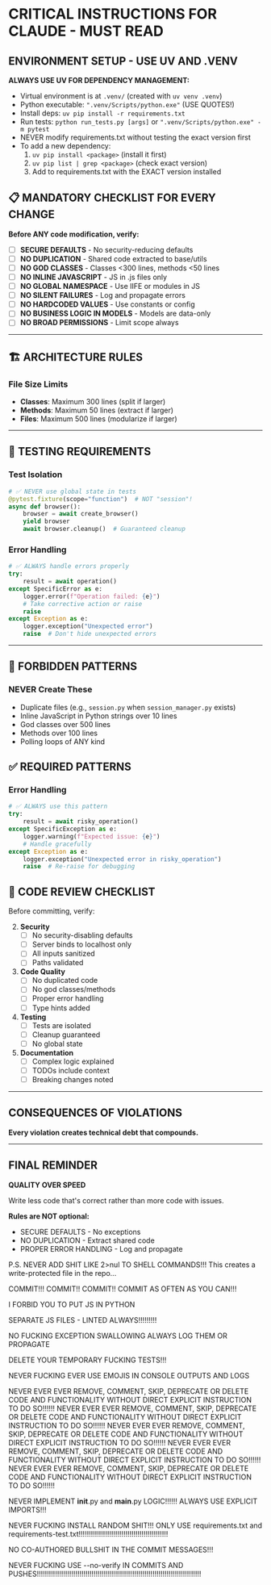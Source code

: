 # CRITICAL INSTRUCTIONS FOR CLAUDE - MUST READ

## ENVIRONMENT SETUP - USE UV AND .VENV

**ALWAYS USE UV FOR DEPENDENCY MANAGEMENT:**
- Virtual environment is at `.venv/` (created with `uv venv .venv`)
- Python executable: `".venv/Scripts/python.exe"` (USE QUOTES!)
- Install deps: `uv pip install -r requirements.txt`
- Run tests: `python run_tests.py [args]` or `".venv/Scripts/python.exe" -m pytest`
- NEVER modify requirements.txt without testing the exact version first
- To add a new dependency:
  1. `uv pip install <package>` (install it first)
  2. `uv pip list | grep <package>` (check exact version)
  3. Add to requirements.txt with the EXACT version installed

## 📋 MANDATORY CHECKLIST FOR EVERY CHANGE

**Before ANY code modification, verify:**

- [ ] **SECURE DEFAULTS** - No security-reducing defaults
- [ ] **NO DUPLICATION** - Shared code extracted to base/utils
- [ ] **NO GOD CLASSES** - Classes <300 lines, methods <50 lines
- [ ] **NO INLINE JAVASCRIPT** - JS in .js files only
- [ ] **NO GLOBAL NAMESPACE** - Use IIFE or modules in JS
- [ ] **NO SILENT FAILURES** - Log and propagate errors
- [ ] **NO HARDCODED VALUES** - Use constants or config
- [ ] **NO BUSINESS LOGIC IN MODELS** - Models are data-only
- [ ] **NO BROAD PERMISSIONS** - Limit scope always

---

## 🏗️ ARCHITECTURE RULES

### File Size Limits
- **Classes**: Maximum 300 lines (split if larger)
- **Methods**: Maximum 50 lines (extract if larger)
- **Files**: Maximum 500 lines (modularize if larger)

---

## 🧪 TESTING REQUIREMENTS

### Test Isolation
```python
# ✅ NEVER use global state in tests
@pytest.fixture(scope="function")  # NOT "session"!
async def browser():
    browser = await create_browser()
    yield browser
    await browser.cleanup()  # Guaranteed cleanup
```

### Error Handling
```python
# ✅ ALWAYS handle errors properly
try:
    result = await operation()
except SpecificError as e:
    logger.error(f"Operation failed: {e}")
    # Take corrective action or raise
    raise
except Exception as e:
    logger.exception("Unexpected error")
    raise  # Don't hide unexpected errors
```

---

## 🚫 FORBIDDEN PATTERNS

### NEVER Create These
- Duplicate files (e.g., `session.py` when `session_manager.py` exists)
- Inline JavaScript in Python strings over 10 lines
- God classes over 500 lines
- Methods over 100 lines
- Polling loops of ANY kind

## ✅ REQUIRED PATTERNS

### Error Handling
```python
# ✅ ALWAYS use this pattern
try:
    result = await risky_operation()
except SpecificException as e:
    logger.warning(f"Expected issue: {e}")
    # Handle gracefully
except Exception as e:
    logger.exception("Unexpected error in risky_operation")
    raise  # Re-raise for debugging
```

## 📝 CODE REVIEW CHECKLIST

Before committing, verify:

2. **Security**
   - [ ] No security-disabling defaults
   - [ ] Server binds to localhost only
   - [ ] All inputs sanitized
   - [ ] Paths validated

3. **Code Quality**
   - [ ] No duplicated code
   - [ ] No god classes/methods
   - [ ] Proper error handling
   - [ ] Type hints added

4. **Testing**
   - [ ] Tests are isolated
   - [ ] Cleanup guaranteed
   - [ ] No global state

5. **Documentation**
   - [ ] Complex logic explained
   - [ ] TODOs include context
   - [ ] Breaking changes noted

---

## CONSEQUENCES OF VIOLATIONS

**Every violation creates technical debt that compounds.**

---

## FINAL REMINDER

**QUALITY OVER SPEED**

Write less code that's correct rather than more code with issues.

**Rules are NOT optional:**
- SECURE DEFAULTS - No exceptions
- NO DUPLICATION - Extract shared code
- PROPER ERROR HANDLING - Log and propagate

P.S. NEVER ADD SHIT LIKE 2>nul TO SHELL COMMANDS!!! This creates a write-protected file in the repo...

COMMIT!!! COMMIT!! COMMIT!! COMMIT AS OFTEN AS YOU CAN!!!

I FORBID YOU TO PUT JS IN PYTHON

SEPARATE JS FILES - LINTED ALWAYS!!!!!!!!!

NO FUCKING EXCEPTION SWALLOWING ALWAYS LOG THEM OR PROPAGATE

DELETE YOUR TEMPORARY FUCKING TESTS!!!

NEVER FUCKING EVER USE EMOJIS IN CONSOLE OUTPUTS AND LOGS

NEVER EVER EVER REMOVE, COMMENT, SKIP, DEPRECATE OR DELETE CODE AND FUNCTIONALITY WITHOUT DIRECT EXPLICIT INSTRUCTION TO DO SO!!!!!!
NEVER EVER EVER REMOVE, COMMENT, SKIP, DEPRECATE OR DELETE CODE AND FUNCTIONALITY WITHOUT DIRECT EXPLICIT INSTRUCTION TO DO SO!!!!!!
NEVER EVER EVER REMOVE, COMMENT, SKIP, DEPRECATE OR DELETE CODE AND FUNCTIONALITY WITHOUT DIRECT EXPLICIT INSTRUCTION TO DO SO!!!!!!
NEVER EVER EVER REMOVE, COMMENT, SKIP, DEPRECATE OR DELETE CODE AND FUNCTIONALITY WITHOUT DIRECT EXPLICIT INSTRUCTION TO DO SO!!!!!!
NEVER EVER EVER REMOVE, COMMENT, SKIP, DEPRECATE OR DELETE CODE AND FUNCTIONALITY WITHOUT DIRECT EXPLICIT INSTRUCTION TO DO SO!!!!!!

NEVER IMPLEMENT __init__.py and __main__.py LOGIC!!!!!! ALWAYS USE EXPLICIT IMPORTS!!!

NEVER FUCKING INSTALL RANDOM SHIT!!! ONLY USE requirements.txt and requirements-test.txt!!!!!!!!!!!!!!!!!!!!!!!!!!!!!!!!!!!!!!!!!!!!

NO CO-AUTHORED BULLSHIT IN THE COMMIT MESSAGES!!!

NEVER FUCKING USE --no-verify IN COMMITS AND PUSHES!!!!!!!!!!!!!!!!!!!!!!!!!!!!!!!!!!!!!!!!!!!!!!!!!!!!!!!!!!!!!!!!!!!!!!!!!!!!!!!!!